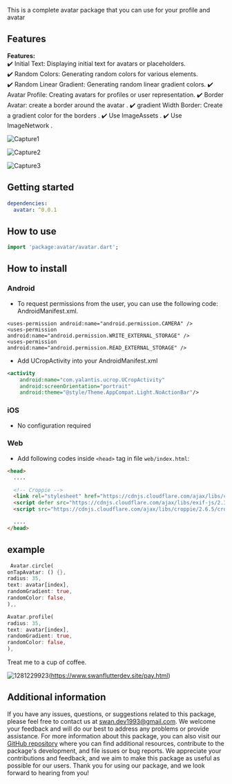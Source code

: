 This is a complete avatar package that you can use for your profile and avatar

## Features

**Features:**  
✔️ Initial Text: Displaying initial text for avatars or placeholders.  
✔️ Random Colors: Generating random colors for various elements.  
✔️ Random Linear Gradient: Generating random linear gradient colors.
✔️ Avatar Profile: Creating avatars for profiles or user representation.
✔️ Border Avatar: create a border around the avatar .
✔️ gradient Width Border: Create a gradient color for the borders .
✔️ Use ImageAssets .
✔️ Use ImageNetwork .

![Capture1](https://github.com/SwanFlutter/flutter_avatars/assets/151648897/9cb4f63a-5b2d-4d58-b820-de9b080ddaaf)

![Capture2](https://github.com/SwanFlutter/flutter_avatars/assets/151648897/21aebfdd-a39a-46e7-bf2b-7b7c2e990891)


![Capture3](https://github.com/SwanFlutter/flutter_avatars/assets/151648897/8990ce91-bebe-461b-9aff-291a3a1a0a90)


## Getting started

```yaml
dependencies:
  avatar: ^0.0.1
```

## How to use

```dart
import 'package:avatar/avatar.dart';

```

## How to install

### Android

- To request permissions from the user, you can use the following code: AndroidManifest.xml.

```
<uses-permission android:name="android.permission.CAMERA" />
<uses-permission android:name="android.permission.WRITE_EXTERNAL_STORAGE" />
<uses-permission android:name="android.permission.READ_EXTERNAL_STORAGE" />

```
- Add UCropActivity into your AndroidManifest.xml
````xml
<activity
    android:name="com.yalantis.ucrop.UCropActivity"
    android:screenOrientation="portrait"
    android:theme="@style/Theme.AppCompat.Light.NoActionBar"/>
````

### iOS
- No configuration required

### Web
- Add following codes inside `<head>` tag in file `web/index.html`:

```html
<head>
  ....

  <!-- Croppie -->
  <link rel="stylesheet" href="https://cdnjs.cloudflare.com/ajax/libs/croppie/2.6.5/croppie.css" />
  <script defer src="https://cdnjs.cloudflare.com/ajax/libs/exif-js/2.3.0/exif.js"></script>
  <script src="https://cdnjs.cloudflare.com/ajax/libs/croppie/2.6.5/croppie.min.js"></script>

  ....
</head>
```

## example

```dart
 Avatar.circle(
onTapAvatar: () {},
radius: 35,
text: avatar[index],
randomGradient: true,
randomColor: false,
),,
```

```dart
Avatar.profile(
radius: 35,
text: avatar[index],
randomGradient: true,
randomColor: false,
),                           
```
Treat me to a cup of coffee.

![1281229923](https://github.com/SwanFlutter/flutter_avatars/assets/151648897/fd75ec2b-5123-4202-a0a5-85d07adba708)(https://www.swanflutterdev.site/pay.html)



## Additional information

If you have any issues, questions, or suggestions related to this package, please feel free to contact us at [swan.dev1993@gmail.com](mailto:swan.dev1993@gmail.com). We welcome your feedback and will do our best to address any problems or provide assistance.
For more information about this package, you can also visit our [GitHub repository](https://github.com/SwanFlutter/avatar.git) where you can find additional resources, contribute to the package's development, and file issues or bug reports. We appreciate your contributions and feedback, and we aim to make this package as useful as possible for our users.
Thank you for using our package, and we look forward to hearing from you!
